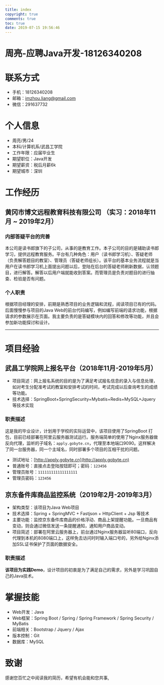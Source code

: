 ```yaml
---
title: index
copyright: true
comments: true
toc: true
date: 2019-07-15 19:56:46
---
```


# 周亮-应聘Java开发-18126340208
# 联系方式
- 手机：18126340208
- 邮箱：[imzhou.liang@gmail.com](mailto:imzhou.liang@gmail.com)
- 微信：291637732


# 个人信息
 - 周亮/男/24 
 - 本科/计算机系/武昌工学院
 - 工作年限：应届毕业生
 - 期望职位：Java开发
 - 期望薪资：税后月薪6k
 - 期望城市：深圳


# 工作经历
## 黄冈市博文远程教育科技有限公司 （实习：2018年11月 ~ 2019年2月）
### 内部答疑平台的完善 
本公司是读书郎旗下的子公司，从事的是教育工作。本子公司的目的是辅助读书郎学习，提供远程教育服务。平台有几种角色：用户（读书郎学习机）、答疑老师（负责解答题目的教室）、管理员（答疑老师组长）。该平台的基本业务流程就是当用户在读书郎学习机上面提出问题以后，登陆在后台的答疑老师刷新数据，认领题目，进行解答。解答以后用户端就能收到答案。而管理员是负责对题目的进行抽查、检验是否有问题。

### 个人职责
根据项目经理的安排，前期是熟悉项目的业务逻辑和流程，阅读项目已有的代码。后面慢慢参与项目的Java Web的前台代码编写，例如编写前端的请求功能，根据请求的参数展示在页面。我主要负责的是答疑模块内的回答和修改等功能，并且会参加新功能探讨和设计。

------

# 项目经验
## 武昌工学院网上报名平台（2018年11月-2019年5月）
- 项目简述：网上报名系统的目的是为了满足考试报名信息的录入与信息处理，如对考生分配准考试的教室和安排考试的时间，考试完成以后查询考生的成绩等功能。
- 技术选择：SpringBoot+SpringSecurity+Mybatis+Redis+MySQL+Jquery 等技术实现

### 职责描述
这是我的毕业设计，计划用于学校的实际运营中，该项目使用了SpringBoot 打包，目前已经部署在阿里云服务器测试运行。服务端简单的使用了Nginx服务器做反向代理，监听的子域名：`apply.gobyte.cn`，代理至本地端口9090。这样解决了同一台服务器，同一个主域名，同时部署多个项目的互相干扰的问题。

- 测试地址：[http://apply.gobyte.cn](http://apply.gobyte.cn)
- 普通账号：直接点击登陆按钮即可；密码：`123456`
- 管理员账号：`111111111111111111`
- 管理员密码：`123456`

## 京东备件库商品监控系统（2019年2月-2019年3月）
- 架构类型：该项目为Java Web项目
- 技术选择：Spring + SpringMVC + Fastjson + HttpClient + Jsp 等技术
- 主要功能：监控京东备件库商品的价格浮动、商品上架提醒功能。一旦商品有变动，则会通过微信发送一条提醒通知，通知用户商品变动。
- 项目简述：部署在阿里云服务器上，前台通过Nginx服务器监听80端口，反向代理到本机的8080端口上，这样免去访问时时输入端口号的，另外给Nginx添加SSL证书保护了页面的数据安全。

### 职责描述
**该项目为实践Demo**，设计项目的初衷是为了满足自己的需求，另外是学习巩固自己的Java技术。


# 掌握技能
- Web开发：Java
- Web框架：Spring Boot / Spring / Spring Framework / Spring Security / MyBatis
- 前端相关：Bootstrap / Jquery / Ajax
- 版本控制：Git
- 数据库：MySQL
# 致谢
感谢您百忙之中阅读我的简历，希望有机会能和您共事[.](./jd.pdf)

